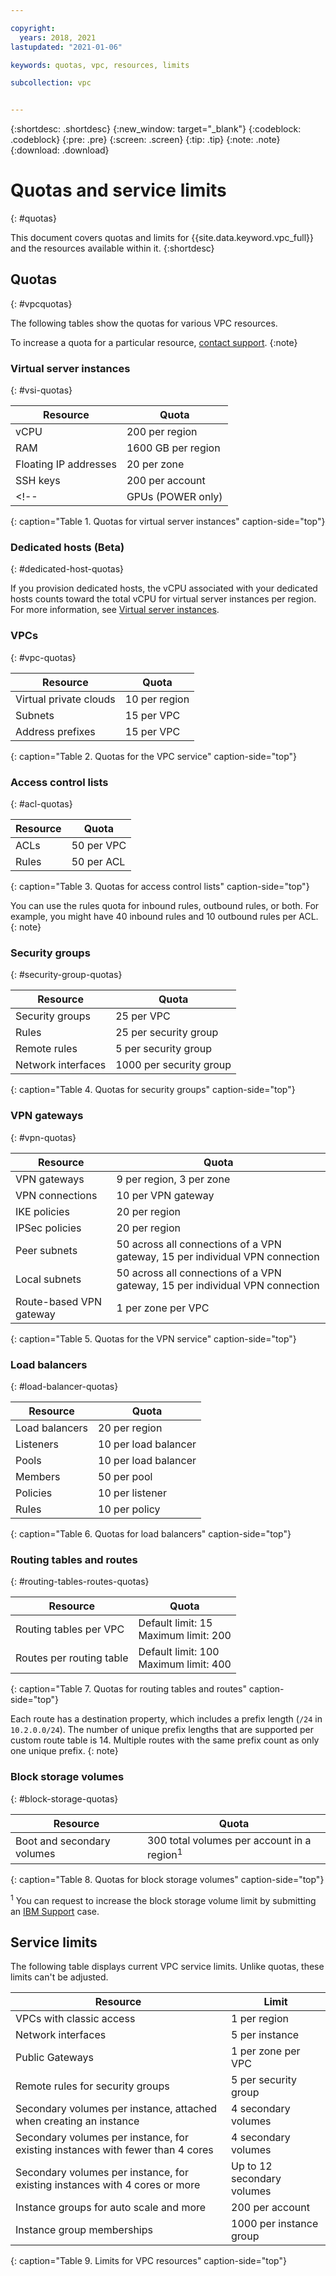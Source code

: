 ```yaml
---

copyright:
  years: 2018, 2021
lastupdated: "2021-01-06"

keywords: quotas, vpc, resources, limits

subcollection: vpc


---
```


{:shortdesc: .shortdesc}
{:new_window: target="_blank"}
{:codeblock: .codeblock}
{:pre: .pre}
{:screen: .screen}
{:tip: .tip}
{:note: .note}
{:download: .download}

# Quotas and service limits
{: #quotas}

This document covers quotas and limits for {{site.data.keyword.vpc_full}} and the resources available within it.
{:shortdesc}

## Quotas
{: #vpcquotas}

The following tables show the quotas for various VPC resources.

To increase a quota for a particular resource, [contact support](/docs/get-support?topic=get-support-getting-customer-support).
{:note}

### Virtual server instances
{: #vsi-quotas}

|   Resource     | Quota |
| ------- | ------ |
| vCPU |  200 per region  |   
| RAM | 1600 GB per region |   
| Floating IP addresses | 20 per zone |   
| SSH keys | 200 per account |   
<!--| GPUs (POWER only) | 16 per region |-->   
{: caption="Table 1. Quotas for virtual server instances" caption-side="top"}

### Dedicated hosts (Beta)
{: #dedicated-host-quotas}

If you provision dedicated hosts, the vCPU associated with your dedicated hosts counts toward the total vCPU for virtual server instances per region. For more information, see [Virtual server instances](/docs/vpc?topic=vpc-quotas#vsi-quotas).

### VPCs
{: #vpc-quotas}

|   Resource     | Quota |
| ------- | ------ |
| Virtual private clouds | 10 per region|    
| Subnets | 15 per VPC |  
| Address prefixes | 15 per VPC |  
{: caption="Table 2. Quotas for the VPC service" caption-side="top"}

### Access control lists
{: #acl-quotas}

|Resource|Quota|
|--------|-----|
|ACLs|50 per VPC |   
|Rules|50 per ACL|
{: caption="Table 3. Quotas for access control lists" caption-side="top"}

You can use the rules quota for inbound rules, outbound rules, or both. For example, you might have 40 inbound rules and 10 outbound rules per ACL.
{: note}

### Security groups
{: #security-group-quotas}

|Resource|Quota|
|--------|-----|
|Security groups|25 per VPC|  
|Rules|25 per security group|   
|Remote rules|5 per security group|  
|Network interfaces|1000 per security group|    
{: caption="Table 4. Quotas for security groups" caption-side="top"}

### VPN gateways
{: #vpn-quotas}

|Resource|Quota|
|--------|-----|
| VPN gateways| 9 per region, 3 per zone |  
| VPN connections | 10 per VPN gateway |  
| IKE policies | 20 per region |  
| IPSec policies | 20 per region |  
| Peer subnets | 50 across all connections of a VPN gateway, 15 per individual VPN connection |  
| Local subnets | 50 across all connections of a VPN gateway, 15 per individual VPN connection |  
| Route-based VPN gateway | 1 per zone per VPC |
{: caption="Table 5. Quotas for the VPN service" caption-side="top"}

### Load balancers
{: #load-balancer-quotas}

|Resource|Quota|
|--------|-----|
| Load balancers | 20 per region |  
| Listeners | 10 per load balancer |  
| Pools | 10 per load balancer |  
| Members | 50 per pool |
| Policies | 10 per listener |
| Rules | 10 per policy |
{: caption="Table 6. Quotas for load balancers" caption-side="top"}

### Routing tables and routes
{: #routing-tables-routes-quotas}

|Resource|Quota|
|--------|-----|
| Routing tables per VPC | Default limit: 15<br />Maximum limit: 200 |  
| Routes per routing table | Default limit: 100<br />Maximum limit: 400 |  
{: caption="Table 7. Quotas for routing tables and routes" caption-side="top"}

Each route has a destination property, which includes a prefix length (`/24` in `10.2.0.0/24`). The number of unique prefix lengths that are supported per custom route table is 14. Multiple routes with the same prefix count as only one unique prefix.
{: note}

### Block storage volumes
{: #block-storage-quotas}

|Resource|Quota|
|--------|-----|
| Boot and secondary volumes | 300 total volumes per account in a region<sup>1</sup> |  
{: caption="Table 8. Quotas for block storage volumes" caption-side="top"}

<sup>1</sup> You can request to increase the block storage volume limit by submitting an [IBM Support](/docs/get-support?topic=get-support-using-avatar) case.


## Service limits
The following table displays current VPC service limits. Unlike quotas, these limits can't be adjusted.

|Resource|Limit|
|--------|-----|
| VPCs with classic access | 1 per region|
| Network interfaces | 5 per instance |   
| Public Gateways | 1 per zone per VPC |
| Remote rules for security groups |5 per security group|  
| Secondary volumes per instance, attached when creating an instance |  4 secondary volumes |
| Secondary volumes per instance, for existing instances with fewer than 4 cores | 4 secondary volumes |
| Secondary volumes per instance, for existing instances with 4 cores or more | Up to 12 secondary volumes |
| Instance groups for auto scale and more | 200 per account|
| Instance group memberships  | 1000 per instance group|
{: caption="Table 9. Limits for VPC resources" caption-side="top"}
